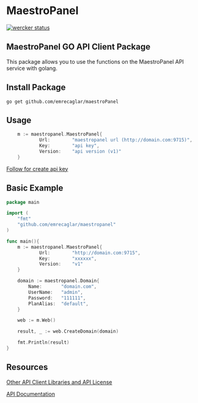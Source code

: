 # MaestroPanel


[![wercker status](https://app.wercker.com/status/b25da712119d17c7ef50d8e918f1413c/s/master "wercker status")](https://app.wercker.com/project/byKey/b25da712119d17c7ef50d8e918f1413c)

## MaestroPanel GO API Client Package

This package allows you to use the functions on the MaestroPanel API service with golang.


## Install Package

```batch
go get github.com/emrecaglar/maestroPanel
```

## Usage


```go
    m := maestropanel.MaestroPanel{
            Url:        "maestropanel url (http://domain.com:9715)", 
            Key:        "api key",
            Version:    "api version (v1)"
    }
```

[Follow for create api key](https://wiki.maestropanel.com/maestropanelde-api-anahtari-olusturma/)

## Basic Example
```go
package main

import (
    "fmt"
    "github.com/emrecaglar/maestropanel"
)

func main(){
    m := maestropanel.MaestroPanel{
            Url:        "http://domain.com:9715", 
            Key:        "xxxxxx",
            Version:    "v1"
    }

    domain := maestropanel.Domain{
        Name:       "domain.com",
        UserName:   "admin",
        Password:   "111111",
        PlanAlias:  "default",
    }

    web := m.Web()

    result, _ := web.CreateDomain(domain)

    fmt.Println(result)
}
```

## Resources 
[Other API Client Libraries and API License](https://wiki.maestropanel.com/api-dokumantasyonu-ve-ornek-kodlar/)

[API Documentation](https://docs.google.com/document/d/1rmXwq6gx6E6LbCkhRuzXk_6v998R018cN72oAw9_vYs/edit)
